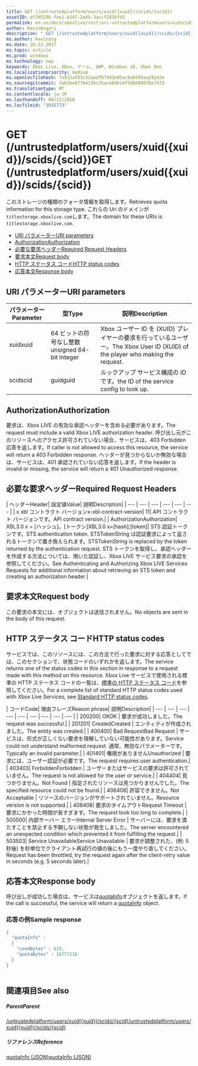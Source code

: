 ```yaml
---
title: GET (/untrustedplatform/users/xuid({xuid})/scids/{scid})
assetID: ef295295-fee1-b247-2a45-3accf2816fd2
permalink: en-us/docs/xboxlive/rest/uri-untrustedplatformusersxuidscidsscid-get.html
author: KevinAsgari
description: " GET (/untrustedplatform/users/xuid({xuid})/scids/{scid})"
ms.author: kevinasg
ms.date: 20-12-2017
ms.topic: article
ms.prod: windows
ms.technology: uwp
keywords: Xbox Live, Xbox, ゲーム, UWP, Windows 10, Xbox One
ms.localizationpriority: medium
ms.openlocfilehash: 7a915af43c52aedf67493e05ac9a6595ea28142e
ms.sourcegitcommit: 2a63ee6770413bc35ace09b14f56b60007be7433
ms.translationtype: MT
ms.contentlocale: ja-JP
ms.lasthandoff: 09/12/2018
ms.locfileid: "3935773"
---
```

# <a name="get-untrustedplatformusersxuidxuidscidsscid"></a><span data-ttu-id="98067-104">GET (/untrustedplatform/users/xuid({xuid})/scids/{scid})</span><span class="sxs-lookup"><span data-stu-id="98067-104">GET (/untrustedplatform/users/xuid({xuid})/scids/{scid})</span></span>
<span data-ttu-id="98067-105">このストレージの種類のクォータ情報を取得します。</span><span class="sxs-lookup"><span data-stu-id="98067-105">Retrieves quota information for this storage type.</span></span> <span data-ttu-id="98067-106">これらの Uri のドメインが`titlestorage.xboxlive.com`します。</span><span class="sxs-lookup"><span data-stu-id="98067-106">The domain for these URIs is `titlestorage.xboxlive.com`.</span></span>
 
  * [<span data-ttu-id="98067-107">URI パラメーター</span><span class="sxs-lookup"><span data-stu-id="98067-107">URI parameters</span></span>](#ID4EX)
  * [<span data-ttu-id="98067-108">Authorization</span><span class="sxs-lookup"><span data-stu-id="98067-108">Authorization</span></span>](#ID4ECB)
  * [<span data-ttu-id="98067-109">必要な要求ヘッダー</span><span class="sxs-lookup"><span data-stu-id="98067-109">Required Request Headers</span></span>](#ID4ENB)
  * [<span data-ttu-id="98067-110">要求本文</span><span class="sxs-lookup"><span data-stu-id="98067-110">Request body</span></span>](#ID4EWC)
  * [<span data-ttu-id="98067-111">HTTP ステータス コード</span><span class="sxs-lookup"><span data-stu-id="98067-111">HTTP status codes</span></span>](#ID4EBD)
  * [<span data-ttu-id="98067-112">応答本文</span><span class="sxs-lookup"><span data-stu-id="98067-112">Response body</span></span>](#ID4EUAAC)
 
<a id="ID4EX"></a>

 
## <a name="uri-parameters"></a><span data-ttu-id="98067-113">URI パラメーター</span><span class="sxs-lookup"><span data-stu-id="98067-113">URI parameters</span></span>
 
| <span data-ttu-id="98067-114">パラメーター</span><span class="sxs-lookup"><span data-stu-id="98067-114">Parameter</span></span>| <span data-ttu-id="98067-115">型</span><span class="sxs-lookup"><span data-stu-id="98067-115">Type</span></span>| <span data-ttu-id="98067-116">説明</span><span class="sxs-lookup"><span data-stu-id="98067-116">Description</span></span>| 
| --- | --- | --- | 
| <span data-ttu-id="98067-117">xuid</span><span class="sxs-lookup"><span data-stu-id="98067-117">xuid</span></span>| <span data-ttu-id="98067-118">64 ビットの符号なし整数</span><span class="sxs-lookup"><span data-stu-id="98067-118">unsigned 64-bit integer</span></span>| <span data-ttu-id="98067-119">Xbox ユーザー ID を (XUID) プレイヤーの要求を行っているユーザー。</span><span class="sxs-lookup"><span data-stu-id="98067-119">The Xbox User ID (XUID) of the player who making the request.</span></span>| 
| <span data-ttu-id="98067-120">scid</span><span class="sxs-lookup"><span data-stu-id="98067-120">scid</span></span>| <span data-ttu-id="98067-121">guid</span><span class="sxs-lookup"><span data-stu-id="98067-121">guid</span></span>| <span data-ttu-id="98067-122">ルックアップ サービス構成の ID です。</span><span class="sxs-lookup"><span data-stu-id="98067-122">the ID of the service config to look up.</span></span>| 
  
<a id="ID4ECB"></a>

 
## <a name="authorization"></a><span data-ttu-id="98067-123">Authorization</span><span class="sxs-lookup"><span data-stu-id="98067-123">Authorization</span></span>
 
<span data-ttu-id="98067-124">要求は、Xbox LIVE の有効な承認ヘッダーを含める必要があります。</span><span class="sxs-lookup"><span data-stu-id="98067-124">The request must include a valid Xbox LIVE authorization header.</span></span> <span data-ttu-id="98067-125">呼び出し元がこのリソースへのアクセス許可されていない場合、サービスは、403 Forbidden 応答を返します。</span><span class="sxs-lookup"><span data-stu-id="98067-125">If caller is not allowed to access this resource, the service will return a 403 Forbidden response.</span></span> <span data-ttu-id="98067-126">ヘッダーが見つからないか無効な場合は、サービスは、401 承認されていない応答を返します。</span><span class="sxs-lookup"><span data-stu-id="98067-126">If the header is invalid or missing, the service will return a 401 Unauthorized response.</span></span> 
  
<a id="ID4ENB"></a>

 
## <a name="required-request-headers"></a><span data-ttu-id="98067-127">必要な要求ヘッダー</span><span class="sxs-lookup"><span data-stu-id="98067-127">Required Request Headers</span></span>
 
| <span data-ttu-id="98067-128">ヘッダー</span><span class="sxs-lookup"><span data-stu-id="98067-128">Header</span></span>| <span data-ttu-id="98067-129">設定値</span><span class="sxs-lookup"><span data-stu-id="98067-129">Value</span></span>| <span data-ttu-id="98067-130">説明</span><span class="sxs-lookup"><span data-stu-id="98067-130">Description</span></span>| 
| --- | --- | --- | --- | --- | --- | 
| <span data-ttu-id="98067-131">x xbl コントラクト バージョン</span><span class="sxs-lookup"><span data-stu-id="98067-131">x-xbl-contract-version</span></span>| <span data-ttu-id="98067-132">1</span><span class="sxs-lookup"><span data-stu-id="98067-132">1</span></span>| <span data-ttu-id="98067-133">API コントラクト バージョンです。</span><span class="sxs-lookup"><span data-stu-id="98067-133">API contract version.</span></span>| 
| <span data-ttu-id="98067-134">Authorization</span><span class="sxs-lookup"><span data-stu-id="98067-134">Authorization</span></span>| <span data-ttu-id="98067-135">XBL3.0 x = [ハッシュ]。[トークン]</span><span class="sxs-lookup"><span data-stu-id="98067-135">XBL3.0 x=[hash];[token]</span></span>| <span data-ttu-id="98067-136">STS 認証トークンです。</span><span class="sxs-lookup"><span data-stu-id="98067-136">STS authentication token.</span></span> <span data-ttu-id="98067-137">STSTokenString は認証要求によって返されるトークンで置き換えられます。</span><span class="sxs-lookup"><span data-stu-id="98067-137">STSTokenString is replaced by the token returned by the authentication request.</span></span> <span data-ttu-id="98067-138">STS トークンを取得し、承認ヘッダーを作成する方法については、用いた認証し、Xbox LIVE サービス要求の承認を参照してください。</span><span class="sxs-lookup"><span data-stu-id="98067-138">See Authenticating and Authorizing Xbox LIVE Services Requests for additional information about retrieving an STS token and creating an authorization header.</span></span>| 
  
<a id="ID4EWC"></a>

 
## <a name="request-body"></a><span data-ttu-id="98067-139">要求本文</span><span class="sxs-lookup"><span data-stu-id="98067-139">Request body</span></span>
 
<span data-ttu-id="98067-140">この要求の本文には、オブジェクトは送信されません。</span><span class="sxs-lookup"><span data-stu-id="98067-140">No objects are sent in the body of this request.</span></span>
  
<a id="ID4EBD"></a>

 
## <a name="http-status-codes"></a><span data-ttu-id="98067-141">HTTP ステータス コード</span><span class="sxs-lookup"><span data-stu-id="98067-141">HTTP status codes</span></span> 
 
<span data-ttu-id="98067-142">サービスでは、このリソースには、この方法で行った要求に対する応答としてでは、このセクションで、状態コードのいずれかを返します。</span><span class="sxs-lookup"><span data-stu-id="98067-142">The service returns one of the status codes in this section in response to a request made with this method on this resource.</span></span> <span data-ttu-id="98067-143">Xbox Live サービスで使用される標準の HTTP ステータス コードの一覧は、[標準の HTTP ステータス コード](../../additional/httpstatuscodes.md)を参照してください。</span><span class="sxs-lookup"><span data-stu-id="98067-143">For a complete list of standard HTTP status codes used with Xbox Live Services, see [Standard HTTP status codes](../../additional/httpstatuscodes.md).</span></span>
 
| <span data-ttu-id="98067-144">コード</span><span class="sxs-lookup"><span data-stu-id="98067-144">Code</span></span>| <span data-ttu-id="98067-145">理由フレーズ</span><span class="sxs-lookup"><span data-stu-id="98067-145">Reason phrase</span></span>| <span data-ttu-id="98067-146">説明</span><span class="sxs-lookup"><span data-stu-id="98067-146">Description</span></span>| 
| --- | --- | --- | --- | --- | --- | --- | --- | --- | 
| <span data-ttu-id="98067-147">200</span><span class="sxs-lookup"><span data-stu-id="98067-147">200</span></span>| <span data-ttu-id="98067-148">OK</span><span class="sxs-lookup"><span data-stu-id="98067-148">OK</span></span> | <span data-ttu-id="98067-149">要求が成功しました。</span><span class="sxs-lookup"><span data-stu-id="98067-149">The request was successful.</span></span>| 
| <span data-ttu-id="98067-150">201</span><span class="sxs-lookup"><span data-stu-id="98067-150">201</span></span>| <span data-ttu-id="98067-151">Created</span><span class="sxs-lookup"><span data-stu-id="98067-151">Created</span></span> | <span data-ttu-id="98067-152">エンティティが作成されました。</span><span class="sxs-lookup"><span data-stu-id="98067-152">The entity was created.</span></span>| 
| <span data-ttu-id="98067-153">400</span><span class="sxs-lookup"><span data-stu-id="98067-153">400</span></span>| <span data-ttu-id="98067-154">Bad Request</span><span class="sxs-lookup"><span data-stu-id="98067-154">Bad Request</span></span> | <span data-ttu-id="98067-155">サービスは、形式が正しくない要求を理解していない可能性があります。</span><span class="sxs-lookup"><span data-stu-id="98067-155">Service could not understand malformed request.</span></span> <span data-ttu-id="98067-156">通常、無効なパラメーターです。</span><span class="sxs-lookup"><span data-stu-id="98067-156">Typically an invalid parameter.</span></span>| 
| <span data-ttu-id="98067-157">401</span><span class="sxs-lookup"><span data-stu-id="98067-157">401</span></span>| <span data-ttu-id="98067-158">権限がありません</span><span class="sxs-lookup"><span data-stu-id="98067-158">Unauthorized</span></span> | <span data-ttu-id="98067-159">要求には、ユーザー認証が必要です。</span><span class="sxs-lookup"><span data-stu-id="98067-159">The request requires user authentication.</span></span>| 
| <span data-ttu-id="98067-160">403</span><span class="sxs-lookup"><span data-stu-id="98067-160">403</span></span>| <span data-ttu-id="98067-161">Forbidden</span><span class="sxs-lookup"><span data-stu-id="98067-161">Forbidden</span></span> | <span data-ttu-id="98067-162">ユーザーまたはサービスの要求は許可されていません。</span><span class="sxs-lookup"><span data-stu-id="98067-162">The request is not allowed for the user or service.</span></span>| 
| <span data-ttu-id="98067-163">404</span><span class="sxs-lookup"><span data-stu-id="98067-163">404</span></span>| <span data-ttu-id="98067-164">見つかりません。</span><span class="sxs-lookup"><span data-stu-id="98067-164">Not Found</span></span> | <span data-ttu-id="98067-165">指定されたリソースは見つかりませんでした。</span><span class="sxs-lookup"><span data-stu-id="98067-165">The specified resource could not be found.</span></span>| 
| <span data-ttu-id="98067-166">406</span><span class="sxs-lookup"><span data-stu-id="98067-166">406</span></span>| <span data-ttu-id="98067-167">許容できません。</span><span class="sxs-lookup"><span data-stu-id="98067-167">Not Acceptable</span></span> | <span data-ttu-id="98067-168">リソースのバージョンがサポートされていません。</span><span class="sxs-lookup"><span data-stu-id="98067-168">Resource version is not supported.</span></span>| 
| <span data-ttu-id="98067-169">408</span><span class="sxs-lookup"><span data-stu-id="98067-169">408</span></span>| <span data-ttu-id="98067-170">要求のタイムアウト</span><span class="sxs-lookup"><span data-stu-id="98067-170">Request Timeout</span></span> | <span data-ttu-id="98067-171">要求にかかった時間が長すぎます。</span><span class="sxs-lookup"><span data-stu-id="98067-171">The request took too long to complete.</span></span>| 
| <span data-ttu-id="98067-172">500</span><span class="sxs-lookup"><span data-stu-id="98067-172">500</span></span>| <span data-ttu-id="98067-173">内部サーバー エラー</span><span class="sxs-lookup"><span data-stu-id="98067-173">Internal Server Error</span></span> | <span data-ttu-id="98067-174">サーバーには、要求を満たすことを禁止する予期しない状態が発生しました。</span><span class="sxs-lookup"><span data-stu-id="98067-174">The server encountered an unexpected condition which prevented it from fulfilling the request.</span></span>| 
| <span data-ttu-id="98067-175">503</span><span class="sxs-lookup"><span data-stu-id="98067-175">503</span></span>| <span data-ttu-id="98067-176">Service Unavailable</span><span class="sxs-lookup"><span data-stu-id="98067-176">Service Unavailable</span></span> | <span data-ttu-id="98067-177">要求が調整された、(例: 5 秒後) を秒単位でクライアント再試行の値の後にもう一度やり直してください。</span><span class="sxs-lookup"><span data-stu-id="98067-177">Request has been throttled, try the request again after the client-retry value in seconds (e.g. 5 seconds later).</span></span>| 
  
<a id="ID4EUAAC"></a>

 
## <a name="response-body"></a><span data-ttu-id="98067-178">応答本文</span><span class="sxs-lookup"><span data-stu-id="98067-178">Response body</span></span>
 
<span data-ttu-id="98067-179">呼び出しが成功した場合は、サービスは[quotaInfo](../../json/json-quota.md)オブジェクトを返します。</span><span class="sxs-lookup"><span data-stu-id="98067-179">If the call is successful, the service will return a [quotaInfo](../../json/json-quota.md) object.</span></span>
 
<a id="ID4ECBAC"></a>

 
### <a name="sample-response"></a><span data-ttu-id="98067-180">応答の例</span><span class="sxs-lookup"><span data-stu-id="98067-180">Sample response</span></span>
 

```cpp
{
  "quotaInfo" :
  {
    "usedBytes" : 619,
    "quotaBytes" : 16777216
  }
}
         
```

   
<a id="ID4EOBAC"></a>

 
## <a name="see-also"></a><span data-ttu-id="98067-181">関連項目</span><span class="sxs-lookup"><span data-stu-id="98067-181">See also</span></span>
 
<a id="ID4EQBAC"></a>

 
##### <a name="parent"></a><span data-ttu-id="98067-182">Parent</span><span class="sxs-lookup"><span data-stu-id="98067-182">Parent</span></span> 

[<span data-ttu-id="98067-183">/untrustedplatform/users/xuid({xuid})/scids/{scid}</span><span class="sxs-lookup"><span data-stu-id="98067-183">/untrustedplatform/users/xuid({xuid})/scids/{scid}</span></span>](uri-untrustedplatformusersxuidscidsscid.md)

  
<a id="ID4E1BAC"></a>

 
##### <a name="reference"></a><span data-ttu-id="98067-184">リファレンス</span><span class="sxs-lookup"><span data-stu-id="98067-184">Reference</span></span> 

[<span data-ttu-id="98067-185">quotaInfo (JSON)</span><span class="sxs-lookup"><span data-stu-id="98067-185">quotaInfo (JSON)</span></span>](../../json/json-quota.md)

   